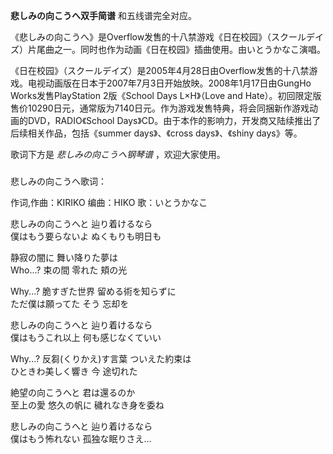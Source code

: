 

**悲しみの向こうへ双手简谱** 和五线谱完全对应。

  

《悲しみの向こうへ》是Overflow发售的十八禁游戏《日在校园》（スクールデイズ）片尾曲之一。同时也作为动画《日在校园》插曲使用。由いとうかなこ演唱。

  

《日在校园》（スクールデイズ）是2005年4月28日由Overflow发售的十八禁游戏。电视动画版在日本于2007年7月3日开始放映。2008年1月17日由GungHo
Works发售PlayStation 2版《School Days L×H》（Love and
Hate）。初回限定版售价10290日元，通常版为7140日元。作为游戏发售特典，将会同捆新作游戏动画的DVD，RADIO《School
Days》CD。由于本作的影响力，开发商又陆续推出了后续相关作品，包括《summer days》、《cross days》、《shiny days》等。

  

歌词下方是 _悲しみの向こうへ钢琴谱_ ，欢迎大家使用。

###  
悲しみの向こうへ歌词：

作词,作曲：KIRIKO 编曲：HIKO 歌：いとうかなこ  
  
  
悲しみの向こうへと 辿り着けるなら  
僕はもう要らないよ ぬくもりも明日も

静寂の闇に 舞い降りた夢は  
Who...? 束の間 零れた 頬の光

Why...? 脆すぎた世界 留める術を知らずに  
ただ僕は願ってた そう 忘却を

悲しみの向こうへと 辿り着けるなら  
僕はもうこれ以上 何も感じなくていい

Why...? 反芻(くりかえ)す言葉 ついえた約束は  
ひときわ美しく響き 今 途切れた

絶望の向こうへと 君は還るのか  
至上の愛 悠久の帆に 穢れなき身を委ね

悲しみの向こうへと 辿り着けるなら  
僕はもう怖れない 孤独な眠りさえ…

  

